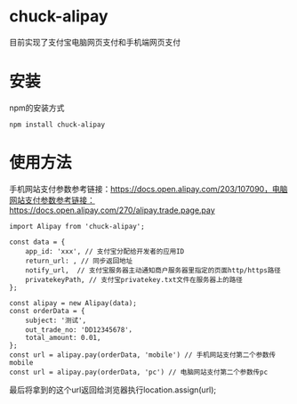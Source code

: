 # chuck-alipay
目前实现了支付宝电脑网页支付和手机端网页支付

# 安装
npm的安装方式

    npm install chuck-alipay
# 使用方法
手机网站支付参数参考链接：https://docs.open.alipay.com/203/107090，电脑网站支付参数参考链接：https://docs.open.alipay.com/270/alipay.trade.page.pay

    import Alipay from 'chuck-alipay';

    const data = {
        app_id: 'xxx', // 支付宝分配给开发者的应用ID
        return_url: , // 同步返回地址
        notify_url,  // 支付宝服务器主动通知商户服务器里指定的页面http/https路径
        privatekeyPath, // 支付宝privatekey.txt文件在服务器上的路径
    };

    const alipay = new Alipay(data);
    const orderData = {
        subject: '测试',
        out_trade_no: 'DD12345678'，
        total_amount: 0.01,        
    };
    const url = alipay.pay(orderData, 'mobile') // 手机网站支付第二个参数传mobile
    const url = alipay.pay(orderData, 'pc') // 电脑网站支付第二个参数传pc
最后将拿到的这个url返回给浏览器执行location.assign(url);

